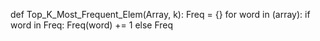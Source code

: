 def Top_K_Most_Frequent_Elem(Array, k):
    Freq = {}
    for word in (array):
        if word in Freq:
            Freq(word) += 1
        else
            Freq
